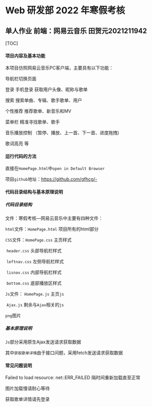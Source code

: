 # Web 研发部 2022 年寒假考核

## 单人作业            前端：网易云音乐       田贺元2021211942

[TOC]

#### 项目内容及基本功能 

本项目仿照网易云音乐PC客户端，主要具有以下功能：

导航栏切换页面

登录    手机登录 获取用户头像、昵称与歌单

搜索   搜索单曲、专辑、歌手歌单、用户

个性推荐   推荐歌单、新音乐和MV

菜单栏 精准寻找歌单、歌手

音乐播放控制 （暂停、播放、上一首、下一首、进度拖拽) 

歌词高亮 等

#### 运行代码的方法

直接在`HomePage.html`中`open in Default Browser`

项目`github`地址：https://github.com/gfhcg/-

#### 代码目录结构与基本原理说明

##### 代码目录结构

文件：寒假考核—网易云音乐中主要有四种文件：

`html`文件：`HomePage.html`   项目所有的html部分

`CSS`文件：`HomePage.css`  主页样式

​                   `header.css` 头部导航栏样式

​                   `leftnav.css` 左侧导航栏样式

​                   `lisnav.css`  内部导航栏样式

​                   `bottom.css`   底部播放区样式

`Js`文件：  `HomePage.js`  主页`js`

​                    `Ajax.js`   剩余与`Ajax`相关的`js`

`png`图片

##### 基本原理说明

 `Js`部分采用原生Ajax发送请求获取数据

其中`获取歌单详情`由于接口问题，采用fetch发送请求获取数据

#### 常见问题说明

Failed to load resource: net::ERR_FAILED  隔时间重新加载直至正常

图片加载慢请耐心等待

获取歌单详情请先登录

